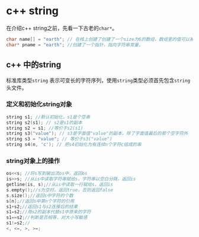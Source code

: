 # c++ string

在介绍c++ string之前，先看一下古老的`char*`。

```c
char name[] = "earth"; // 在栈上创建了创建了一个size为6的数组，数组里的值可以被改变。
char* pname = "earth"; //创建了一个指针，指向字符串常量。
```

## c++ 中的string

标准库类型`string` 表示可变长的字符序列，使用`string`类型必须首先包含`string`头文件。

### 定义和初始化string对象

```c
string s1; //默认初始化，s1是个空串
string s2(s1); // s2是s1的副本
string s2 = s1; //等价于s2(s1)
string s3("value"); // s3是字面值"value"的副本，除了字面值最后的那个空字符外
string s3 = "value"; // 等价于s3("value")
string s4(n, 'c'); // 把s4初始化为有连续n个字符c组成的串
```

### string对象上的操作

```c
os<<s; //将s写到输出流os中，返回os
is>>s; //从is中读取字符串赋给s，字符串以空白分隔，返回is
getline(is, s);//从is中读取一行赋给s，返回is
s.empty();//s为空时，返回true，否则返回false
s.size();//返回s中字符的个数
s[n];//返回s中第n个字符的引用
s1+s2;//返回s1与s2连接后的结果
s1=s2;//用s2的副本代替s1中原来的字符
s1==s2;//判断是否相等，对大小写敏感
s1!=s2;//
<, <=, >, >=;
```



